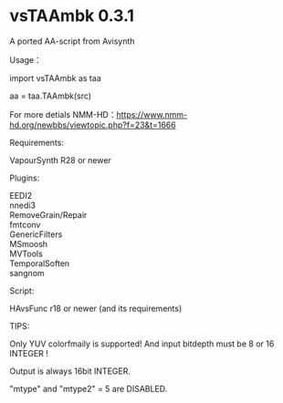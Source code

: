 # vsTAAmbk 0.3.1
A ported AA-script from Avisynth


Usage：

import vsTAAmbk as taa

aa = taa.TAAmbk(src)


For more detials NMM-HD：https://www.nmm-hd.org/newbbs/viewtopic.php?f=23&t=1666

Requirements:

VapourSynth R28 or newer

Plugins:

EEDI2						
nnedi3						
RemoveGrain/Repair			
fmtconv						
GenericFilters				
MSmoosh						
MVTools						
TemporalSoften			
sangnom

Script:

HAvsFunc r18 or newer (and its requirements)

TIPS:

Only YUV colorfmaily is supported! And input bitdepth must be 8 or 16 INTEGER !

Output is always 16bit INTEGER.

"mtype" and "mtype2" = 5 are DISABLED.
